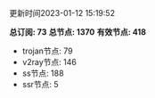 更新时间2023-01-12 15:19:52

**总订阅: 73**
**总节点: 1370**
**有效节点: 418**
- trojan节点: 79
- v2ray节点: 146
- ss节点: 188
- ssr节点: 5
